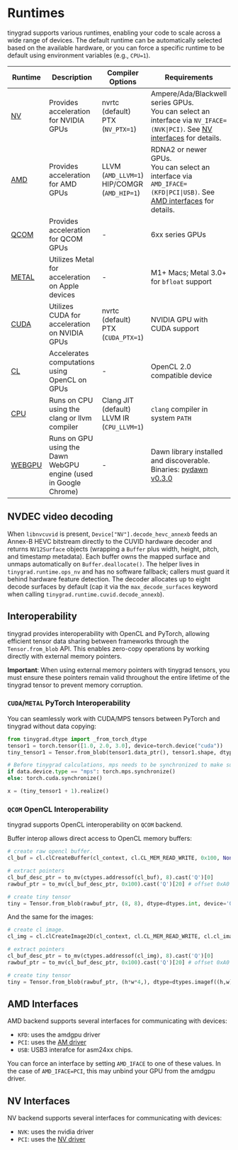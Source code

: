 # Runtimes

tinygrad supports various runtimes, enabling your code to scale across a wide range of devices. The default runtime can be automatically selected based on the available hardware, or you can force a specific runtime to be default using environment variables (e.g., `CPU=1`).

| Runtime | Description | Compiler Options | Requirements |
|---------|-------------|------------------|--------------|
| [NV](https://github.com/tinygrad/tinygrad/tree/master/tinygrad/runtime/ops_nv.py) | Provides acceleration for NVIDIA GPUs | nvrtc (default)<br>PTX (`NV_PTX=1`) | Ampere/Ada/Blackwell series GPUs.<br>You can select an interface via `NV_IFACE=(NVK\|PCI)`. See [NV interfaces](#nv-interfaces) for details. |
| [AMD](https://github.com/tinygrad/tinygrad/tree/master/tinygrad/runtime/ops_amd.py) | Provides acceleration for AMD GPUs | LLVM (`AMD_LLVM=1`)<br>HIP/COMGR (`AMD_HIP=1`) | RDNA2 or newer GPUs.<br>You can select an interface via `AMD_IFACE=(KFD\|PCI\|USB)`. See [AMD interfaces](#amd-interfaces) for details. |
| [QCOM](https://github.com/tinygrad/tinygrad/tree/master/tinygrad/runtime/ops_qcom.py) | Provides acceleration for QCOM GPUs | - | 6xx series GPUs |
| [METAL](https://github.com/tinygrad/tinygrad/tree/master/tinygrad/runtime/ops_metal.py) | Utilizes Metal for acceleration on Apple devices | - | M1+ Macs; Metal 3.0+ for `bfloat` support |
| [CUDA](https://github.com/tinygrad/tinygrad/tree/master/tinygrad/runtime/ops_cuda.py) | Utilizes CUDA for acceleration on NVIDIA GPUs | nvrtc (default)<br> PTX (`CUDA_PTX=1`) | NVIDIA GPU with CUDA support |
| [CL](https://github.com/tinygrad/tinygrad/tree/master/tinygrad/runtime/ops_cl.py) | Accelerates computations using OpenCL on GPUs | - | OpenCL 2.0 compatible device |
| [CPU](https://github.com/tinygrad/tinygrad/tree/master/tinygrad/runtime/ops_cpu.py) | Runs on CPU using the clang or llvm compiler | Clang JIT (default)<br>LLVM IR (`CPU_LLVM=1`) | `clang` compiler in system `PATH` |
| [WEBGPU](https://github.com/tinygrad/tinygrad/tree/master/tinygrad/runtime/ops_webgpu.py) | Runs on GPU using the Dawn WebGPU engine (used in Google Chrome) | - | Dawn library installed and discoverable. Binaries: [pydawn v0.3.0](https://github.com/wpmed92/pydawn/releases/tag/v0.3.0) |


## NVDEC video decoding

When `libnvcuvid` is present, `Device["NV"].decode_hevc_annexb` feeds an Annex-B HEVC bitstream directly to the CUVID hardware 
decoder and returns `NV12Surface` objects (wrapping a `Buffer` plus width, height, pitch, and timestamp metadata). Each buffer owns the 
mapped surface and unmaps automatically on `Buffer.deallocate()`. The helper lives in `tinygrad.runtime.ops_nv` and has no software 
fallback; callers must guard it behind hardware feature detection. The decoder allocates up to eight decode surfaces by default (cap 
it via the `max_decode_surfaces` keyword when calling `tinygrad.runtime.cuvid.decode_annexb`).


## Interoperability

tinygrad provides interoperability with OpenCL and PyTorch, allowing efficient tensor data sharing between frameworks through the `Tensor.from_blob` API. This enables zero-copy operations by working directly with external memory pointers.

**Important**: When using external memory pointers with tinygrad tensors, you must ensure these pointers remain valid throughout the entire lifetime of the tinygrad tensor to prevent memory corruption.

### `CUDA`/`METAL` PyTorch Interoperability

You can seamlessly work with CUDA/MPS tensors between PyTorch and tinygrad without data copying:
```python
from tinygrad.dtype import _from_torch_dtype
tensor1 = torch.tensor([1.0, 2.0, 3.0], device=torch.device("cuda"))
tiny_tensor1 = Tensor.from_blob(tensor1.data_ptr(), tensor1.shape, dtype=_from_torch_dtype(tensor1.dtype), device='CUDA')

# Before tinygrad calculations, mps needs to be synchronized to make sure data is valid.
if data.device.type == "mps": torch.mps.synchronize()
else: torch.cuda.synchronize()

x = (tiny_tensor1 + 1).realize()
```

### `QCOM` OpenCL Interoperability

tinygrad supports OpenCL interoperability on `QCOM` backend.

Buffer interop allows direct access to OpenCL memory buffers:
```python
# create raw opencl buffer.
cl_buf = cl.clCreateBuffer(cl_context, cl.CL_MEM_READ_WRITE, 0x100, None, status := ctypes.c_int32())

# extract pointers
cl_buf_desc_ptr = to_mv(ctypes.addressof(cl_buf), 8).cast('Q')[0]
rawbuf_ptr = to_mv(cl_buf_desc_ptr, 0x100).cast('Q')[20] # offset 0xA0 is a raw gpu pointer.

# create tiny tensor
tiny = Tensor.from_blob(rawbuf_ptr, (8, 8), dtype=dtypes.int, device='QCOM')
```

And the same for the images:
```python
# create cl image.
cl_img = cl.clCreateImage2D(cl_context, cl.CL_MEM_READ_WRITE, cl.cl_image_format(cl.CL_RGBA, cl.CL_FLOAT), w, h, 0, None, status := ctypes.c_int32())

# extract pointers
cl_buf_desc_ptr = to_mv(ctypes.addressof(cl_img), 8).cast('Q')[0]
rawbuf_ptr = to_mv(cl_buf_desc_ptr, 0x100).cast('Q')[20] # offset 0xA0 is a raw gpu pointer.

# create tiny tensor
tiny = Tensor.from_blob(rawbuf_ptr, (h*w*4,), dtype=dtypes.imagef((h,w)), device='QCOM')
```

## AMD Interfaces
AMD backend supports several interfaces for communicating with devices:

* `KFD`: uses the amdgpu driver
* `PCI`: uses the [AM driver](developer/am.md)
* `USB`: USB3 interafce for asm24xx chips.

You can force an interface by setting `AMD_IFACE` to one of these values. In the case of `AMD_IFACE=PCI`, this may unbind your GPU from the amdgpu driver.

## NV Interfaces
NV backend supports several interfaces for communicating with devices:

* `NVK`: uses the nvidia driver
* `PCI`: uses the [NV driver](https://github.com/tinygrad/tinygrad/tree/master/tinygrad/runtime/support/nv/nvdev.py)
